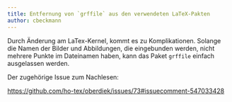 ```yaml
---
title: Entfernung von `grffile` aus den verwendeten LaTeX-Pakten
author: cbeckmann
---
```

Durch Änderung am LaTex-Kernel, kommt es zu Komplikationen.
Solange die Namen der Bilder und Abbildungen, die eingebunden werden,
nicht mehrere Punkte im Dateinamen haben, kann das Paket `grffile` einfach ausgelassen werden.

Der zugehörige Issue zum Nachlesen:

<https://github.com/ho-tex/oberdiek/issues/73#issuecomment-547033428>
